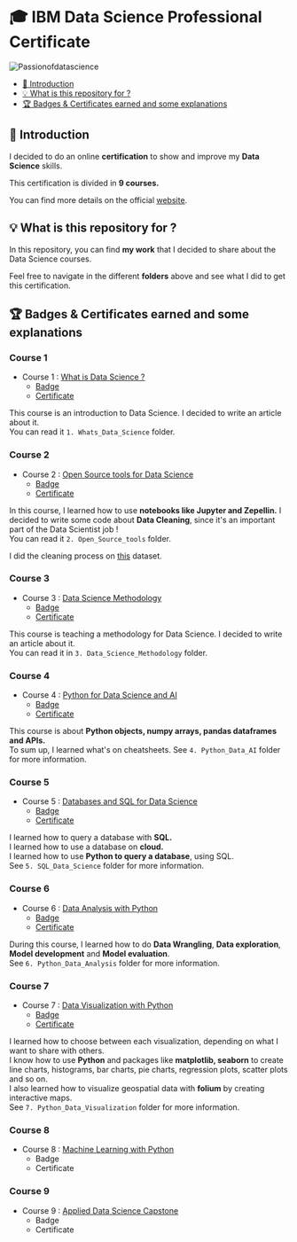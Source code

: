 # 🎓 IBM Data Science Professional Certificate

![Passionofdatascience](https://images.unsplash.com/photo-1455849318743-b2233052fcff?ixlib=rb-1.2.1&ixid=eyJhcHBfaWQiOjEyMDd9&auto=format&fit=crop&w=500&q=60)

- [📍 Introduction](#-Introduction)
- [💡 What is this repository for ?](#-What-is-this-repository-for-)
- [🏆 Badges & Certificates earned and some explanations](#-Badges--Certificates-earned-and-some-explanations)

## 📍 Introduction

I decided to do an online **certification** to show and improve my **Data Science** skills. 

This certification is divided in **9 courses.**

You can find more details on the official [website](https://www.coursera.org/professional-certificates/ibm-data-science#courses).

## 💡 What is this repository for ?

In this repository, you can find **my work** that I decided to share about the Data Science courses.

Feel free to navigate in the different **folders** above and see what I did to get this certification.

## 🏆 Badges & Certificates earned and some explanations

### Course 1

- Course 1 : [What is Data Science ?](https://www.coursera.org/learn/what-is-datascience?specialization=ibm-data-science)
  - [Badge](https://www.youracclaim.com/badges/556b1691-c4d2-4363-82a5-19fb9d8b9355/linked_in_profile)
  - [Certificate](https://www.coursera.org/account/accomplishments/certificate/SASU993DGJ96)

This course is an introduction to Data Science. I decided to write an article about it.  
You can read it `1. Whats_Data_Science` folder.

### Course 2

- Course 2 : [Open Source tools for Data Science](https://www.coursera.org/learn/open-source-tools-for-data-science?specialization=ibm-data-science)
  - [Badge](https://www.youracclaim.com/badges/7c73a322-c26d-4a65-944f-f227fbde0fa0/linked_in_profile)
  - [Certificate](https://www.coursera.org/account/accomplishments/certificate/E2RD9A8LLEHC)

In this course, I learned how to use **notebooks like Jupyter and Zepellin.** I decided to write some code about **Data Cleaning**, since it's an important part of the Data Scientist job !  
You can read it `2. Open_Source_tools` folder.

I did the cleaning process on [this](https://www.kaggle.com/dgomonov/new-york-city-airbnb-open-data) dataset.

### Course 3

- Course 3 : [Data Science Methodology](https://www.coursera.org/learn/data-science-methodology?specialization=ibm-data-science)
  - [Badge](https://www.youracclaim.com/badges/e8b745f0-1edc-4905-afb7-a7cb3981b4db/linked_in_profile)
  - [Certificate](https://www.coursera.org/account/accomplishments/certificate/5R4G2XMAARF7)

This course is teaching a methodology for Data Science. I decided to write an article about it.  
You can read it in `3. Data_Science_Methodology` folder.

### Course 4

- Course 4 : [Python for Data Science and AI](https://www.coursera.org/learn/python-for-applied-data-science-ai?specialization=ibm-data-science)
  - [Badge](https://www.youracclaim.com/badges/b30561b2-63fc-4aff-a642-fae1266f2c16/linked_in_profile)
  - [Certificate](https://www.coursera.org/account/accomplishments/certificate/S8F2C6XH3RPP)

This course is about **Python objects, numpy arrays, pandas dataframes and APIs.**  
To sum up, I learned what's on cheatsheets. See `4. Python_Data_AI` folder for more information.

### Course 5

- Course 5 : [Databases and SQL for Data Science](https://www.coursera.org/learn/sql-data-science)
  - [Badge](https://www.youracclaim.com/badges/c2c1086d-1d04-42d3-8897-1b2a144bb4f3/linked_in_profile)
  - [Certificate](https://www.coursera.org/account/accomplishments/certificate/YTBAKSBXALMS)

I learned how to query a database with **SQL.**  
I learned how to use a database on **cloud.**  
I learned how to use **Python to query a database**, using SQL.  
See `5. SQL_Data_Science` folder for more information.

### Course 6

- Course 6 : [Data Analysis with Python](https://www.coursera.org/learn/data-analysis-with-python)
  - [Badge](https://www.youracclaim.com/badges/10f81cdb-63f6-42b4-9405-ddbd35023611/linked_in_profile)
  - [Certificate](https://www.coursera.org/account/accomplishments/certificate/NAP29BE56EUV)

During this course, I learned how to do **Data Wrangling**, **Data exploration**, **Model development** and **Model evaluation**.  
See `6. Python_Data_Analysis` folder for more information.

### Course 7

- Course 7 : [Data Visualization with Python](https://www.coursera.org/learn/python-for-data-visualization)
  - [Badge](https://www.youracclaim.com/badges/dba47a08-0b18-4d75-98d8-62423dbef831/linked_in_profile)
  - [Certificate](https://www.coursera.org/account/accomplishments/certificate/E4ZBBE3VVW73)

I learned how to choose between each visualization, depending on what I want to share with others.  
I know how to use **Python** and packages like **matplotlib, seaborn** to create line charts, histograms, bar charts, pie charts, regression plots, scatter plots and so on.  
I also learned how to visualize geospatial data with **folium** by creating interactive maps.  
See `7. Python_Data_Visualization` folder for more information.

### Course 8

- Course 8 : [Machine Learning with Python](https://www.coursera.org/learn/machine-learning-with-python)
  - Badge
  - Certificate

### Course 9

- Course 9 : [Applied Data Science Capstone](https://www.coursera.org/learn/applied-data-science-capstone)
  - Badge
  - Certificate
